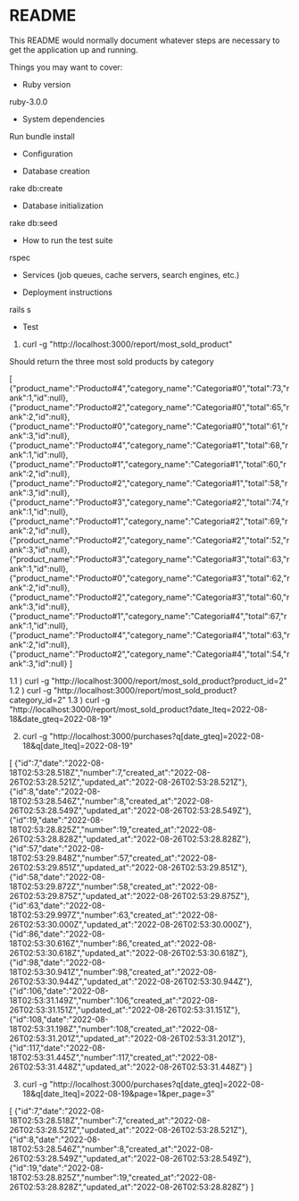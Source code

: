 # README

This README would normally document whatever steps are necessary to get the
application up and running.

Things you may want to cover:

* Ruby version

ruby-3.0.0

* System dependencies

Run bundle install

* Configuration

* Database creation

rake db:create

* Database initialization

rake db:seed

* How to run the test suite

rspec

* Services (job queues, cache servers, search engines, etc.)

* Deployment instructions

rails s

* Test

1) curl -g "http://localhost:3000/report/most_sold_product"

Should return the three most sold products by category

[
    {"product_name":"Producto#4","category_name":"Categoria#0","total":73,"rank":1,"id":null},
    {"product_name":"Producto#2","category_name":"Categoria#0","total":65,"rank":2,"id":null},
    {"product_name":"Producto#0","category_name":"Categoria#0","total":61,"rank":3,"id":null},
    {"product_name":"Producto#4","category_name":"Categoria#1","total":68,"rank":1,"id":null},
    {"product_name":"Producto#1","category_name":"Categoria#1","total":60,"rank":2,"id":null},
    {"product_name":"Producto#2","category_name":"Categoria#1","total":58,"rank":3,"id":null},
    {"product_name":"Producto#3","category_name":"Categoria#2","total":74,"rank":1,"id":null},
    {"product_name":"Producto#1","category_name":"Categoria#2","total":69,"rank":2,"id":null},
    {"product_name":"Producto#2","category_name":"Categoria#2","total":52,"rank":3,"id":null},
    {"product_name":"Producto#3","category_name":"Categoria#3","total":63,"rank":1,"id":null},
    {"product_name":"Producto#0","category_name":"Categoria#3","total":62,"rank":2,"id":null},
    {"product_name":"Producto#2","category_name":"Categoria#3","total":60,"rank":3,"id":null},
    {"product_name":"Producto#1","category_name":"Categoria#4","total":67,"rank":1,"id":null},
    {"product_name":"Producto#4","category_name":"Categoria#4","total":63,"rank":2,"id":null},
    {"product_name":"Producto#2","category_name":"Categoria#4","total":54,"rank":3,"id":null}
]

1.1 ) curl -g "http://localhost:3000/report/most_sold_product?product_id=2"
1.2 ) curl -g "http://localhost:3000/report/most_sold_product?category_id=2"
1.3 ) curl -g "http://localhost:3000/report/most_sold_product?date_lteq=2022-08-18&date_gteq=2022-08-19"

2) curl -g "http://localhost:3000/purchases?q[date_gteq]=2022-08-18&q[date_lteq]=2022-08-19"

[
    {"id":7,"date":"2022-08-18T02:53:28.518Z","number":7,"created_at":"2022-08-26T02:53:28.521Z","updated_at":"2022-08-26T02:53:28.521Z"},
    {"id":8,"date":"2022-08-18T02:53:28.546Z","number":8,"created_at":"2022-08-26T02:53:28.549Z","updated_at":"2022-08-26T02:53:28.549Z"},
    {"id":19,"date":"2022-08-18T02:53:28.825Z","number":19,"created_at":"2022-08-26T02:53:28.828Z","updated_at":"2022-08-26T02:53:28.828Z"},
    {"id":57,"date":"2022-08-18T02:53:29.848Z","number":57,"created_at":"2022-08-26T02:53:29.851Z","updated_at":"2022-08-26T02:53:29.851Z"},
    {"id":58,"date":"2022-08-18T02:53:29.872Z","number":58,"created_at":"2022-08-26T02:53:29.875Z","updated_at":"2022-08-26T02:53:29.875Z"},
    {"id":63,"date":"2022-08-18T02:53:29.997Z","number":63,"created_at":"2022-08-26T02:53:30.000Z","updated_at":"2022-08-26T02:53:30.000Z"},
    {"id":86,"date":"2022-08-18T02:53:30.616Z","number":86,"created_at":"2022-08-26T02:53:30.618Z","updated_at":"2022-08-26T02:53:30.618Z"},
    {"id":98,"date":"2022-08-18T02:53:30.941Z","number":98,"created_at":"2022-08-26T02:53:30.944Z","updated_at":"2022-08-26T02:53:30.944Z"},
    {"id":106,"date":"2022-08-18T02:53:31.149Z","number":106,"created_at":"2022-08-26T02:53:31.151Z","updated_at":"2022-08-26T02:53:31.151Z"},
    {"id":108,"date":"2022-08-18T02:53:31.198Z","number":108,"created_at":"2022-08-26T02:53:31.201Z","updated_at":"2022-08-26T02:53:31.201Z"},
    {"id":117,"date":"2022-08-18T02:53:31.445Z","number":117,"created_at":"2022-08-26T02:53:31.448Z","updated_at":"2022-08-26T02:53:31.448Z"}
    ]


3) curl -g "http://localhost:3000/purchases?q[date_gteq]=2022-08-18&q[date_lteq]=2022-08-19&page=1&per_page=3"

[
    {"id":7,"date":"2022-08-18T02:53:28.518Z","number":7,"created_at":"2022-08-26T02:53:28.521Z","updated_at":"2022-08-26T02:53:28.521Z"},
    {"id":8,"date":"2022-08-18T02:53:28.546Z","number":8,"created_at":"2022-08-26T02:53:28.549Z","updated_at":"2022-08-26T02:53:28.549Z"},
    {"id":19,"date":"2022-08-18T02:53:28.825Z","number":19,"created_at":"2022-08-26T02:53:28.828Z","updated_at":"2022-08-26T02:53:28.828Z"}
]


